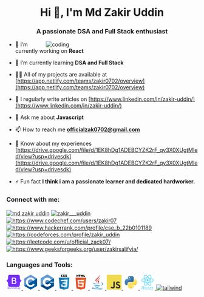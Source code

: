 <h1 align="center">Hi 👋, I'm Md Zakir Uddin</h1>
<h3 align="center">A passionate DSA and Full Stack enthusiast</h3>
<img align="right" alt="coding" width="400" src="https://cdn.dribbble.com/users/1162077/screenshots/3848914/programmer.gif">

- 🔭 I’m currently working on **React**

- 🌱 I’m currently learning **DSA and Full Stack**

- 👨‍💻 All of my projects are available at [https://app.netlify.com/teams/zakir0702/overview](https://app.netlify.com/teams/zakir0702/overview)

- 📝 I regularly write articles on [https://www.linkedin.com/in/zakir-uddin/](https://www.linkedin.com/in/zakir-uddin/)

- 💬 Ask me about **Javascript**

- 📫 How to reach me **officialzak0702@gmail.com**

- 📄 Know about my experiences [https://drive.google.com/file/d/1EK8hDg1ADEBCYZK2rF_qy3X0XUgtMIed/view?usp=drivesdk](https://drive.google.com/file/d/1EK8hDg1ADEBCYZK2rF_qy3X0XUgtMIed/view?usp=drivesdk)

- ⚡ Fun fact **I think i am a passionate learner and dedicated hardworker.**

<h3 align="left">Connect with me:</h3>
<p align="left">
<a href="https://linkedin.com/in/md zakir uddin" target="blank"><img align="center" src="https://raw.githubusercontent.com/rahuldkjain/github-profile-readme-generator/master/src/images/icons/Social/linked-in-alt.svg" alt="md zakir uddin" height="30" width="40" /></a>
<a href="https://instagram.com/zakir___uddin" target="blank"><img align="center" src="https://raw.githubusercontent.com/rahuldkjain/github-profile-readme-generator/master/src/images/icons/Social/instagram.svg" alt="zakir___uddin" height="30" width="40" /></a>
<a href="https://www.codechef.com/users/https://www.codechef.com/users/zakir07" target="blank"><img align="center" src="https://cdn.jsdelivr.net/npm/simple-icons@3.1.0/icons/codechef.svg" alt="https://www.codechef.com/users/zakir07" height="30" width="40" /></a>
<a href="https://www.hackerrank.com/https://www.hackerrank.com/profile/cse_b_22b0101189" target="blank"><img align="center" src="https://raw.githubusercontent.com/rahuldkjain/github-profile-readme-generator/master/src/images/icons/Social/hackerrank.svg" alt="https://www.hackerrank.com/profile/cse_b_22b0101189" height="30" width="40" /></a>
<a href="https://codeforces.com/profile/https://codeforces.com/profile/zakir_uddin" target="blank"><img align="center" src="https://raw.githubusercontent.com/rahuldkjain/github-profile-readme-generator/master/src/images/icons/Social/codeforces.svg" alt="https://codeforces.com/profile/zakir_uddin" height="30" width="40" /></a>
<a href="https://www.leetcode.com/https://leetcode.com/u/official_zack07/" target="blank"><img align="center" src="https://raw.githubusercontent.com/rahuldkjain/github-profile-readme-generator/master/src/images/icons/Social/leet-code.svg" alt="https://leetcode.com/u/official_zack07/" height="30" width="40" /></a>
<a href="https://auth.geeksforgeeks.org/user/https://www.geeksforgeeks.org/user/zakirsalifvia/" target="blank"><img align="center" src="https://raw.githubusercontent.com/rahuldkjain/github-profile-readme-generator/master/src/images/icons/Social/geeks-for-geeks.svg" alt="https://www.geeksforgeeks.org/user/zakirsalifvia/" height="30" width="40" /></a>
</p>

<h3 align="left">Languages and Tools:</h3>
<p align="left"> <a href="https://getbootstrap.com" target="_blank" rel="noreferrer"> <img src="https://raw.githubusercontent.com/devicons/devicon/master/icons/bootstrap/bootstrap-plain-wordmark.svg" alt="bootstrap" width="40" height="40"/> </a> <a href="https://www.cprogramming.com/" target="_blank" rel="noreferrer"> <img src="https://raw.githubusercontent.com/devicons/devicon/master/icons/c/c-original.svg" alt="c" width="40" height="40"/> </a> <a href="https://www.w3schools.com/cpp/" target="_blank" rel="noreferrer"> <img src="https://raw.githubusercontent.com/devicons/devicon/master/icons/cplusplus/cplusplus-original.svg" alt="cplusplus" width="40" height="40"/> </a> <a href="https://www.w3schools.com/css/" target="_blank" rel="noreferrer"> <img src="https://raw.githubusercontent.com/devicons/devicon/master/icons/css3/css3-original-wordmark.svg" alt="css3" width="40" height="40"/> </a> <a href="https://www.w3.org/html/" target="_blank" rel="noreferrer"> <img src="https://raw.githubusercontent.com/devicons/devicon/master/icons/html5/html5-original-wordmark.svg" alt="html5" width="40" height="40"/> </a> <a href="https://www.java.com" target="_blank" rel="noreferrer"> <img src="https://raw.githubusercontent.com/devicons/devicon/master/icons/java/java-original.svg" alt="java" width="40" height="40"/> </a> <a href="https://developer.mozilla.org/en-US/docs/Web/JavaScript" target="_blank" rel="noreferrer"> <img src="https://raw.githubusercontent.com/devicons/devicon/master/icons/javascript/javascript-original.svg" alt="javascript" width="40" height="40"/> </a> <a href="https://www.python.org" target="_blank" rel="noreferrer"> <img src="https://raw.githubusercontent.com/devicons/devicon/master/icons/python/python-original.svg" alt="python" width="40" height="40"/> </a> <a href="https://reactjs.org/" target="_blank" rel="noreferrer"> <img src="https://raw.githubusercontent.com/devicons/devicon/master/icons/react/react-original-wordmark.svg" alt="react" width="40" height="40"/> </a> <a href="https://tailwindcss.com/" target="_blank" rel="noreferrer"> <img src="https://www.vectorlogo.zone/logos/tailwindcss/tailwindcss-icon.svg" alt="tailwind" width="40" height="40"/> </a> </p>
